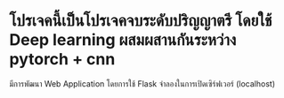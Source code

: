 # โปรเจคนี้เป็นโปรเจคจบระดับปริญญาตรี โดยใช้ Deep learning ผสมผสานกันระหว่าง pytorch + cnn
มีการพัฒนา Web Application โดยการใช้ Flask จำลองในการเปิดเซิร์ฟเวอร์ (localhost)

